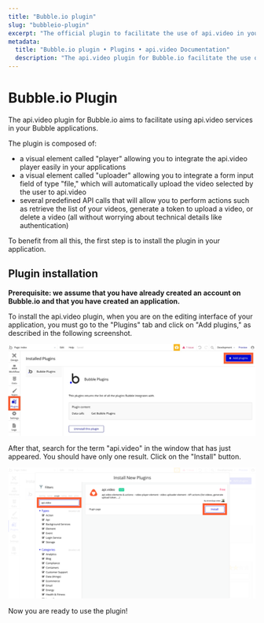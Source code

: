 ```yaml
---
title: "Bubble.io plugin"
slug: "bubbleio-plugin"
excerpt: "The official plugin to facilitate the use of api.video in your Bubble applications."
metadata: 
  title: "Bubble.io plugin • Plugins • api.video Documentation"
  description: "The api.video plugin for Bubble.io facilitate the use of api.video services in your Bubble applications."
---
```


Bubble.io Plugin
================

The api.video plugin for Bubble.io aims to facilitate using api.video services in your Bubble applications. 

The plugin is composed of:
- a visual element called "player" allowing you to integrate the api.video player easily in your applications
- a visual element called "uploader" allowing you to integrate a form input field of type "file," which will automatically upload the video selected by the user to api.video
- several predefined API calls that will allow you to perform actions such as retrieve the list of your videos, generate a token to upload a video, or delete a video (all without worrying about technical details like authentication)

To benefit from all this, the first step is to install the plugin in your application.

## Plugin installation

**Prerequisite: we assume that you have already created an account on Bubble.io and that you have created an application.**


To install the api.video plugin, when you are on the editing interface of your application, you must go to the "Plugins" tab and click on "Add plugins," as described in the following screenshot. 


![Adding bubble.io plugins](/_assets/bubbleio_1.jpg)


After that, search for the term "api.video" in the window that has just appeared. You should have only one result. Click on the "Install" button.


![Installing api.video's bubble.io plugin](/_assets/bubbleio_3.png)

Now you are ready to use the plugin!
